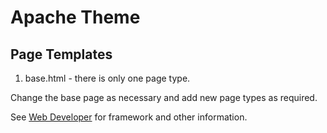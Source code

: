 # Apache Theme

## Page Templates

1. base.html - there is only one page type.

Change the base page as necessary and add new page types as required.

See [Web Developer](../../../DEVELOPER.md) for framework and other information.

